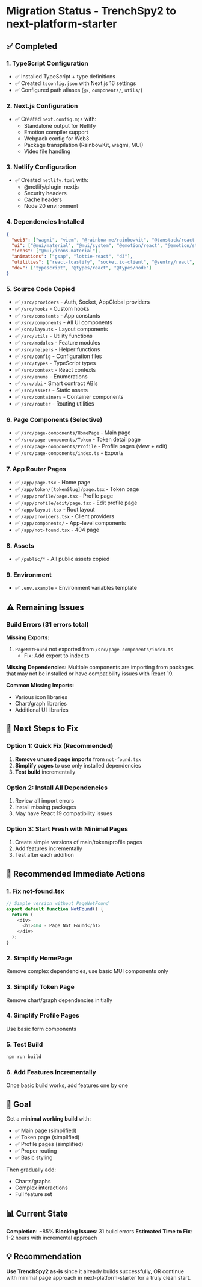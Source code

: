 # Migration Status - TrenchSpy2 to next-platform-starter

## ✅ Completed

### 1. TypeScript Configuration
- ✅ Installed TypeScript + type definitions
- ✅ Created `tsconfig.json` with Next.js 16 settings
- ✅ Configured path aliases (`@/`, `components/`, `utils/`)

### 2. Next.js Configuration
- ✅ Created `next.config.mjs` with:
  - Standalone output for Netlify
  - Emotion compiler support
  - Webpack config for Web3
  - Package transpilation (RainbowKit, wagmi, MUI)
  - Video file handling

### 3. Netlify Configuration
- ✅ Created `netlify.toml` with:
  - @netlify/plugin-nextjs
  - Security headers
  - Cache headers
  - Node 20 environment

### 4. Dependencies Installed
```json
{
  "web3": ["wagmi", "viem", "@rainbow-me/rainbowkit", "@tanstack/react-query"],
  "ui": ["@mui/material", "@mui/system", "@emotion/react", "@emotion/styled"],
  "icons": ["@mui/icons-material"],
  "animations": ["gsap", "lottie-react", "d3"],
  "utilities": ["react-toastify", "socket.io-client", "@sentry/react", "@mantine/hooks", "axios", "date-fns"],
  "dev": ["typescript", "@types/react", "@types/node"]
}
```

### 5. Source Code Copied
- ✅ `/src/providers` - Auth, Socket, AppGlobal providers
- ✅ `/src/hooks` - Custom hooks
- ✅ `/src/constants` - App constants
- ✅ `/src/components` - All UI components
- ✅ `/src/layouts` - Layout components
- ✅ `/src/utils` - Utility functions
- ✅ `/src/modules` - Feature modules
- ✅ `/src/helpers` - Helper functions
- ✅ `/src/config` - Configuration files
- ✅ `/src/types` - TypeScript types
- ✅ `/src/context` - React contexts
- ✅ `/src/enums` - Enumerations
- ✅ `/src/abi` - Smart contract ABIs
- ✅ `/src/assets` - Static assets
- ✅ `/src/containers` - Container components
- ✅ `/src/router` - Routing utilities

### 6. Page Components (Selective)
- ✅ `/src/page-components/HomePage` - Main page
- ✅ `/src/page-components/Token` - Token detail page
- ✅ `/src/page-components/Profile` - Profile pages (view + edit)
- ✅ `/src/page-components/index.ts` - Exports

### 7. App Router Pages
- ✅ `/app/page.tsx` - Home page
- ✅ `/app/token/[tokenSlug]/page.tsx` - Token page
- ✅ `/app/profile/page.tsx` - Profile page
- ✅ `/app/profile/edit/page.tsx` - Edit profile page
- ✅ `/app/layout.tsx` - Root layout
- ✅ `/app/providers.tsx` - Client providers
- ✅ `/app/components/` - App-level components
- ✅ `/app/not-found.tsx` - 404 page

### 8. Assets
- ✅ `/public/*` - All public assets copied

### 9. Environment
- ✅ `.env.example` - Environment variables template

## ⚠️ Remaining Issues

### Build Errors (31 errors total)

**Missing Exports:**
1. `PageNotFound` not exported from `/src/page-components/index.ts`
   - Fix: Add export to index.ts

**Missing Dependencies:**
Multiple components are importing from packages that may not be installed or have compatibility issues with React 19.

**Common Missing Imports:**
- Various icon libraries
- Chart/graph libraries  
- Additional UI libraries

## 🔧 Next Steps to Fix

### Option 1: Quick Fix (Recommended)
1. **Remove unused page imports** from `not-found.tsx`
2. **Simplify pages** to use only installed dependencies
3. **Test build** incrementally

### Option 2: Install All Dependencies
1. Review all import errors
2. Install missing packages
3. May have React 19 compatibility issues

### Option 3: Start Fresh with Minimal Pages
1. Create simple versions of main/token/profile pages
2. Add features incrementally
3. Test after each addition

## 📝 Recommended Immediate Actions

### 1. Fix not-found.tsx
```typescript
// Simple version without PageNotFound
export default function NotFound() {
  return (
    <div>
      <h1>404 - Page Not Found</h1>
    </div>
  );
}
```

### 2. Simplify HomePage
Remove complex dependencies, use basic MUI components only

### 3. Simplify Token Page
Remove chart/graph dependencies initially

### 4. Simplify Profile Pages
Use basic form components

### 5. Test Build
```bash
npm run build
```

### 6. Add Features Incrementally
Once basic build works, add features one by one

## 🎯 Goal

Get a **minimal working build** with:
- ✅ Main page (simplified)
- ✅ Token page (simplified)  
- ✅ Profile pages (simplified)
- ✅ Proper routing
- ✅ Basic styling

Then gradually add:
- Charts/graphs
- Complex interactions
- Full feature set

## 📊 Current State

**Completion**: ~85%
**Blocking Issues**: 31 build errors
**Estimated Time to Fix**: 1-2 hours with incremental approach

## 💡 Recommendation

**Use TrenchSpy2 as-is** since it already builds successfully, OR continue with minimal page approach in next-platform-starter for a truly clean start.
